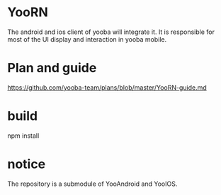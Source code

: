 # YooRN
The  android and ios client of yooba will integrate it. It is responsible for most of the UI display and interaction in yooba mobile.

# Plan and guide
https://github.com/yooba-team/plans/blob/master/YooRN-guide.md

# build
 npm install

# notice

 The repository is a submodule of YooAndroid and YooIOS.
